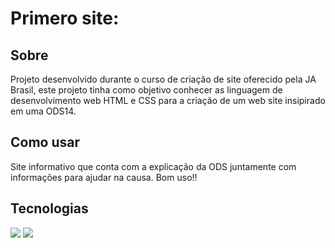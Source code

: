 <h1>Primero site:</h1>

<h2>Sobre</h2>
<p>Projeto desenvolvido durante o curso de criação de site oferecido pela JA Brasil, este projeto tinha como objetivo conhecer as linguagem de desenvolvimento web HTML e CSS 
  para a criação de um web site insipirado em uma ODS14.</p>

## Como usar
Site informativo que conta com a explicação da ODS juntamente com informações para ajudar na causa.
  Bom uso!!

## Tecnologias
<div>
  <img src="https://img.shields.io/badge/HTML-239120?style=for-the-badge&logo=html5&logoColor=white">
  <img src="https://img.shields.io/badge/CSS-239120?style=for-the-badge&logo=css3&logoColor=white">
</div>
